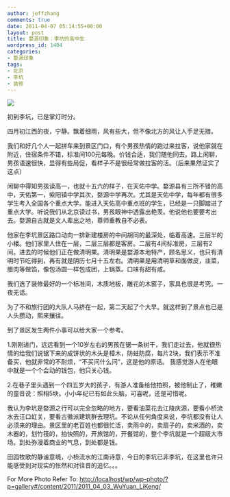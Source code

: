 ```yaml
---
author: jeffzhang
comments: true
date: 2011-04-07 05:14:55+00:00
layout: post
title: 婺源印象：李坑的高中生
wordpress_id: 1404
categories:
- 婺源印象
tags:
- 北京
- 李坑
- 装修
---
```


![](http://localhost/wp/wp-photo/content/2011/2011_04_03_WuYuan_LiKeng/012.jpg)[](http://localhost/wp/wp-photo/#/content/2011/2011_04_03_WuYuan_LiKeng/012.jpg)

初到李坑，已是掌灯时分。

四月初江西的夜，宁静。飘着细雨，风有些大，但不像北方的风让人手足无措。

我们和好几个人一起拼车来到景区门口，有个男孩热情的跑过来拉客，说他家就在附近，住宿条件不错，标准间100元每晚。价钱合适，我们随他同去。路上闲聊，男孩语速很快，显得有些局促，看样子不是很经常做拉客的活。（后来果然证实了这点）

闲聊中得知男孩读高一，也就十五六的样子，在天佑中学。婺源县有三所不错的高中，天佑第一，紫阳镇中学其次，婺源中学再次。尤其是天佑中学，每年都有很多学生考入全国各个重点大学。能进入天佑高中重点班的学生，已经是一只脚踏进了重点大学。听说我们从北京读过书，男孩眼神中透露出艳羡。他说他也要要考出去。婺源自古就是文人辈出之地，尊师重教自不必表。

他家在李坑景区路口动向一排新建楼房的中间胡同的最深处，临着高速。三层半的小楼。他们家里人住在一层，二层三层都是客房。二层有4间标准房，三层有2间。进去的时候他们正在做清明果。清明果是婺源本地特产，顾名思义，也只有清明时节吃得到，再有就是阴历七月十五左右。清明果是用清明草和面做皮，韭菜，腊肉等做馅，像包汤圆一样包成团，上锅蒸。口味有甜有咸。

我们选了装修最好的一个标准间，木质地板，雕花的木窗子，家具也很是考究。一夜无话。

为了不和旅行团的大队人马挤在一起，第二天起了个大早。就这样到了景点也已是人头攒动，熙来攘往。

到了景区发生两件小事可以给大家一个参考。

1.刚刚进门，远远看到一个10岁左右的男孩在锯一条树干，我们走过去，他就很热情的给我们说锯下来的成饼状的木头是樟木，防蛀防腐，每片2块，我们表示不准备买，他就非常的不耐烦，“不买问什么问”，这是他的原话。 我感觉游人在他眼中就是一个个会动的钱包，他只关心钱。

2.在巷子里头遇到一个四五岁大的孩子，有游人准备给他拍照，被他制止了，稚嫩的童音说：照相5块。小小年纪已有如此头脑，可喜呢，还是可惜呢。

我认为李坑是婺源之行可以完全忽略的地方，要看油菜花去江陵庆源，要看小桥流水去汪口虹关，要看古徽派建筑群去理坑。不论从任何角度来说，李坑都没有让人必须来的理由。景区里的老百姓也都很忙活，卖雨伞的，卖扇子的，卖米酒的，卖木器的，划竹筏的，拍快照的，开旅馆的，开餐馆的，整个李坑就是一个超级大市场。到处弥漫着商业的气息，到处都是钱。

田园牧歌的静谧意境，小桥流水的江南诗意，今日的李坑已非李坑，在这里也许只能感受到对现实的怅然和对往昔的追忆。。。

For More Photo Refer To: [http://localhost/wp/wp-photo/?p=gallery#/content/2011/2011_04_03_WuYuan_LiKeng/](http://localhost/wp/wp-photo/?p=gallery#/content/2011/2011_04_03_WuYuan_LiKeng/)
